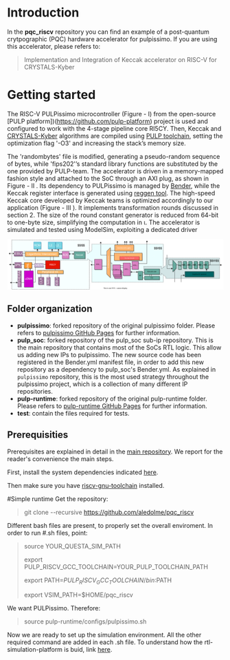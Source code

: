 # Introduction

In the **pqc_riscv** repository you can find an example of a post-quantum crytpographic (PQC) hardware accelerator for pulpissimo. 
If you are using this accelerator, please refers to:

> Implementation and Integration of Keccak accelerator on RISC-V for CRYSTALS-Kyber


# Getting started
The RISC-V PULPissimo microcontroller (Figure - I) from the open-source [PULP platform])(https://github.com/pulp-platform) project is used and configured to work with the 4-stage pipeline core RI5CY. Then, Keccak and [CRYSTALS-Kyber](https://github.com/PQClean/PQClean/tree/master/crypto_kem) algorithms are compiled using [PULP toolchain](https://github.com/pulp-platform/pulp-riscv-gnu-toolchain), setting the optimization flag '-O3' and increasing the
stack’s memory size.

The 'randombytes' file is modified, generating a pseudo-random sequence of bytes, while 'fips202'’s standard library functions are substituted
by the one provided by PULP-team. The accelerator is driven in a memory-mapped fashion style and attached to the SoC through an AXI plug, as shown in Figure - II . Its dependency to PULPissimo is managed by [Bender](https://github.com/pulp-platform/bender), while the Keccak register interface is
generated using [reggen tool](https://docs.opentitan.org/util/reggen/doc/).
The high-speed Keccak core developed by Keccak teams is optimized accordingly to our application (Figure - III ). It implements transformation
rounds discussed in section 2. The size of the round constant generator is reduced from 64-bit to one-byte size, simplifying the computation in ι. The accelerator is simulated and tested using ModelSim, exploiting a dedicated driver

![Image](https://github.com/aledolme/pqc_riscv/blob/main/keccak_ip.svg)

## Folder organization
- **pulpissimo**: forked repository of the original pulpissimo folder. Please refers to [pulpissimo GitHub Pages](https://github.com/pulp-platform/pulpissimo) for further information. 
- **pulp_soc**: forked repository of the pulp_soc sub-ip repository. This is the main repository that contains most of the SoCs RTL logic. This allow us adding new IPs to pulpissimo. The new source code has been registered in the Bender.yml manifest file, in order to add this new repository as a dependency to pulp_soc's Bender.yml. As explained in `pulpissimo` repository, this is the most used strategy throughout the pulpissimo project, which is a collection of many different IP repositories.
- **pulp-runtime**: forked repository of the original pulp-runtime folder. Please refers to [pulp-runtime GitHub Pages](https://github.com/pulp-platform/pulp-runtime.git) for further information.  
- **test**: contain the files required for tests.


## Prerequisities
Prerequisites are explained in detail in the [main repository](https://github.com/pulp-platform/pulpissimo). We report for the reader's convenience the main steps.

First, install the system dependencies indicated [here](https://github.com/pulp-platform/pulp-runtime/blob/master/README.md).

Then make sure you have  [riscv-gnu-toolchain](https://github.com/pulp-platform/pulp-riscv-gnu-toolchain) installed.

#Simple runtime
Get the repository:

> git clone --recursive https://github.com/aledolme/pqc_riscv

Different bash files are present, to properly set the overall enviroment. In order to run #.sh files, point:
> source YOUR_QUESTA_SIM_PATH
> 
> export PULP_RISCV_GCC_TOOLCHAIN=YOUR_PULP_TOOLCHAIN_PATH
> 
> export PATH=$PULP_RISCV_GCC_TOOLCHAIN/bin:$PATH
> 
> export VSIM_PATH=$HOME/pqc_riscv

We want PULPissimo. Therefore:

> source pulp-runtime/configs/pulpissimo.sh

Now we are ready to set up the simulation environment. All the other required command are added in each .sh file.
To understand how the rtl-simulation-platform is buid, link [here](https://github.com/pulp-platform/pulpissimo/blob/master/README.md#building-the-rtl-simulation-platform).

